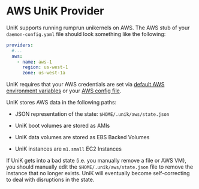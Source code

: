 # AWS UniK Provider

UniK supports running rumprun unikernels on AWS.
The AWS stub of your `daemon-config.yaml` file should look something like the following:
```yaml
providers:
  #...
  aws:
    - name: aws-1
      region: us-west-1
      zone: us-west-1a
```
UniK requires that your AWS credentials are set via [default AWS environment variables](http://docs.aws.amazon.com/cli/latest/userguide/cli-chap-getting-started.html#cli-environment) or your [AWS config file](http://docs.aws.amazon.com/cli/latest/userguide/cli-chap-getting-started.html#cli-config-files).

UniK stores AWS data in the following paths:
* JSON representation of the state: `$HOME/.unik/aws/state.json`

* UniK boot volumes are stored as AMIs
* UniK data volumes are stored as EBS Backed Volumes
* UniK instances are `m1.small` EC2 Instances

If UniK gets into a bad state (i.e. you manually remove a file or AWS VM), you should manually edit the `$HOME/.unik/aws/state.json` file to remove the instance that no longer exists. UniK will eventually become self-correcting to deal with disruptions in the state.
